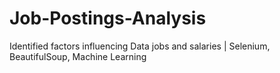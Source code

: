 # Job-Postings-Analysis
Identified factors influencing Data jobs and salaries | Selenium, BeautifulSoup, Machine Learning
